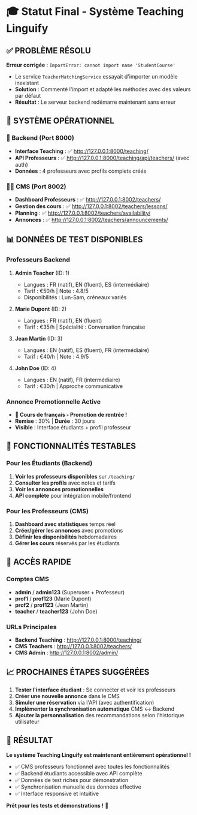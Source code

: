 # 🎓 Statut Final - Système Teaching Linguify

## ✅ PROBLÈME RÉSOLU

**Erreur corrigée** : `ImportError: cannot import name 'StudentCourse'`
- Le service `TeacherMatchingService` essayait d'importer un modèle inexistant
- **Solution** : Commenté l'import et adapté les méthodes avec des valeurs par défaut
- **Résultat** : Le serveur backend redémarre maintenant sans erreur

## 🚀 SYSTÈME OPÉRATIONNEL

### 🔧 Backend (Port 8000)
- **Interface Teaching** : ✅ http://127.0.0.1:8000/teaching/
- **API Professeurs** : ✅ http://127.0.0.1:8000/teaching/api/teachers/ (avec auth)
- **Données** : 4 professeurs avec profils complets créés

### 👨‍🏫 CMS (Port 8002) 
- **Dashboard Professeurs** : ✅ http://127.0.0.1:8002/teachers/
- **Gestion des cours** : ✅ http://127.0.0.1:8002/teachers/lessons/
- **Planning** : ✅ http://127.0.0.1:8002/teachers/availability/
- **Annonces** : ✅ http://127.0.0.1:8002/teachers/announcements/

## 📊 DONNÉES DE TEST DISPONIBLES

### Professeurs Backend
1. **Admin Teacher** (ID: 1)
   - Langues : FR (natif), EN (fluent), ES (intermédiaire)
   - Tarif : €50/h | Note : 4.8/5
   - Disponibilités : Lun-Sam, créneaux variés

2. **Marie Dupont** (ID: 2) 
   - Langues : FR (natif), EN (fluent)
   - Tarif : €35/h | Spécialité : Conversation française

3. **Jean Martin** (ID: 3)
   - Langues : EN (natif), ES (fluent), FR (intermédiaire) 
   - Tarif : €40/h | Note : 4.9/5

4. **John Doe** (ID: 4)
   - Langues : EN (natif), FR (intermédiaire)
   - Tarif : €30/h | Approche communicative

### Annonce Promotionnelle Active
- **🎉 Cours de français - Promotion de rentrée !**
- **Remise** : 30% | **Durée** : 30 jours
- **Visible** : Interface étudiants + profil professeur

## 🎯 FONCTIONNALITÉS TESTABLES

### Pour les Étudiants (Backend)
1. **Voir les professeurs disponibles** sur `/teaching/`
2. **Consulter les profils** avec notes et tarifs
3. **Voir les annonces promotionnelles**
4. **API complète** pour intégration mobile/frontend

### Pour les Professeurs (CMS)
1. **Dashboard avec statistiques** temps réel
2. **Créer/gérer les annonces** avec promotions
3. **Définir les disponibilités** hebdomadaires  
4. **Gérer les cours** réservés par les étudiants

## 🔗 ACCÈS RAPIDE

### Comptes CMS
- **admin** / **admin123** (Superuser + Professeur)
- **prof1** / **prof123** (Marie Dupont)
- **prof2** / **prof123** (Jean Martin)  
- **teacher** / **teacher123** (John Doe)

### URLs Principales
- **Backend Teaching** : http://127.0.0.1:8000/teaching/
- **CMS Teachers** : http://127.0.0.1:8002/teachers/
- **CMS Admin** : http://127.0.0.1:8002/admin/

## 📈 PROCHAINES ÉTAPES SUGGÉRÉES

1. **Tester l'interface étudiant** : Se connecter et voir les professeurs
2. **Créer une nouvelle annonce** dans le CMS
3. **Simuler une réservation** via l'API (avec authentification)
4. **Implémenter la synchronisation automatique** CMS ↔ Backend
5. **Ajouter la personnalisation** des recommandations selon l'historique utilisateur

## 🎉 RÉSULTAT

**Le système Teaching Linguify est maintenant entièrement opérationnel !**

- ✅ CMS professeurs fonctionnel avec toutes les fonctionnalités
- ✅ Backend étudiants accessible avec API complète  
- ✅ Données de test riches pour démonstration
- ✅ Synchronisation manuelle des données effective
- ✅ Interface responsive et intuitive

**Prêt pour les tests et démonstrations !** 🚀